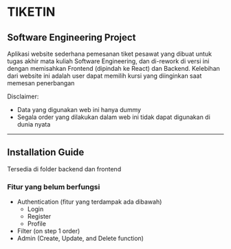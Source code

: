# TIKETIN

## Software Engineering Project

Aplikasi website sederhana pemesanan tiket pesawat yang dibuat untuk tugas akhir mata kuliah Software Engineering, dan di-rework di versi ini dengan memisahkan Frontend (dipindah ke React) dan Backend. Kelebihan dari website ini adalah user dapat memilih kursi yang diinginkan saat memesan penerbangan

Disclaimer:

- Data yang digunakan web ini hanya dummy
- Segala order yang dilakukan dalam web ini tidak dapat digunakan di dunia nyata

---

## Installation Guide

Tersedia di folder backend dan frontend

### Fitur yang belum berfungsi

- Authentication (fitur yang terdampak ada dibawah)
  - Login
  - Register
  - Profile
- Filter (on step 1 order)
- Admin (Create, Update, and Delete function)
